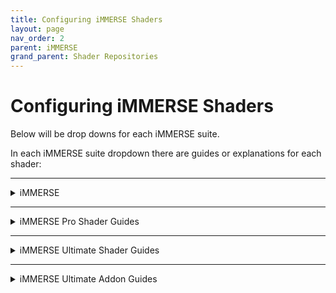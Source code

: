 ```yaml
---
title: Configuring iMMERSE Shaders
layout: page
nav_order: 2
parent: iMMERSE
grand_parent: Shader Repositories
---
```


# Configuring iMMERSE Shaders

Below will be drop downs for each iMMERSE suite.

In each iMMERSE suite dropdown there are guides or explanations for each shader:

---

<details markdown="block" class="details-tree">
<summary>iMMERSE</summary>

This section will guide you through setting up and configuring shaders within the iMMERSE shader suite!

---

<details markdown="block" class="details-tree">
<summary>iMMERSE Launchpad</summary>

iMMERSE Launchpad is a helper shader, in so, there won't be a whole lot of changes you can see on screen, or require configuring from the user.

However, there are a few arguments that the user might want to enable, or disable.

---

<details markdown="block" class="details-tree">
<summary>Smoothed Normals</summary>

"Smoothed Normals" configures the normals in a fasion that can provide a smoother normal map to shaders that require normals.

Simply, toggle on Smoothed Normals in Launchpad's avaliable arguments to enable it.

![Comparison](../images/configuring-immerse-shaders/launchpad_smoothed_normals.jpg){: style="max-width:85%" }

</details>

---

<details markdown="block" class="details-tree">
<summary>Textured Normals</summary>

Textured Normals allows you to bring more detail out into the normals, by estimating the surface relief through color information.

{: .note}
Textured Normals requires Smoothed Normals to be active beforehand.

---

## Arguments:

* Textured Normals Sample Radius:

    Value used to increase or decrease the sampling radius of added textured normals.

    You do not want this value to be too high, please use it with caution!

* Textured Normals Intensity

    Value used to increase or decrease the intensity of added textured normals.

    You do not want this value to be too high, please use it with caution!

* Textured Normals Quality

    Value ranging from 1 to 3 that allows the user to increase or decrease the quality of the textured normals on screen.

</details>

---

<details markdown="block" class="details-tree">
<summary>Optical Flow</summary>

Optical Flow is a process that estimates movement within the screen space. This allows shaders to more acurately account for the motion of your game camera and objects in motion.

Shaders, like iMMERSE Pro RTGI require Optical Flow in order to work properly.

---

## Arguments

* Optical Flow Filter Smoothness

    Allows the user to change the value of smoothness in the optical flow estimation.

    Too high and you will lose finer details.

    Too low, and you will enable the estimation to allow for artifacts.

---

## Preprocessors

* OPTICAL_FLOW_MATCHING_LAYERS

    Alows for three options from the user in order to increase or decrease the accuracy of the optical flow estimation:
    
     * 0: Luma (fastest)

     * 1: Luma + Depth (more accurate, slower, recommended)

     * 2: Circular Harmonics (most accurate, slowest)

* OPTICAL_FLOW_RESOLUTION
    
    Allows three options from the user in relation to increasing or decreasing the resolution of the optical flow estimation:

     * 0: Full Resolution (slowest)

     * 1: Half Resolution (faster, recommended)

     * 2: Quarter Resolution (fastest)

</details>

</details>

---

<details markdown="block" class="details-tree">
<summary>iMMERSE MXAO</summary>

iMMERSE MXAO is Marty's new iteration of MXAO, a robust ambient occlusion shader based off of GTAO and Irradiance Bitfields.

---

<details markdown="block" class="details-tree">
<summary>Configuring iMMERSE MXAO</summary>

By default, MXAO should look on-par with most ambient occlusion solutions out of the box, but some users might like to tweak it a bit more for their needs.

The steps below will guide you through each function, and provide you with good practices to follow.

---

## **Step 1:** Find a testing area

While iMMERSE MXAO can be used anywhere, it's best to find a **static area with complex geometry** so that you can better configure the settings that you have avalible to you.

Also make sure to find one area with **foliage or flat geometry** to prevent haloing or shadows around them.

---

## **Step 2:** Enable "Show Raw AO" and configure "AO Type" preprocessor

Start off by enabling "Show Raw AO", this will allow you to better see what each AO type does on screen without the noise of textures and colors.

If you are on an area without geometry, the screen will just be white. So make sure you set it up before you started trying to configure it.

---

By default, MXAO will use GTAO, however, there are three others from you to choose from:

![MXAO Modes Comparison](../images/configuring-immerse-shaders/mxao_comparison_numbered.png)

* **0**: Ground Truth Ambient Occlusion (high contrast, fast)

* **1**: Solid Angle (smoother, fastest)

* **2**: Visibility Bitmask (DX11+ only, highest quality, slower)

* **3**: Visibility Bitmask w/ Solid Angle (like 2, only smoother)

AO type 3 will often be the best looking, but will only work in DX11 and above, alongside it will also be the harshest to performance.

---

## **Step 3:** Configure "Sample Quality and Shading Rate" Arguments

![MXAO Quality Comparison](../images/configuring-immerse-shaders/mxao_quality_comparison.png)

"Sample Quality" configures how many times geometry will be taken to generate the ambient occlusion. While this raises the quality and how detailed and dark the geometry is, it will also be harsher on performance the higher it is.

Often, you will not have to go past very high, however, large radius setups might require a higher "Sample Quality" configuration.

"Shading Rate" allows the user to configure the size of the processed frame slices for the ambient occlusion. The larger, the better the quality will be, but also the bigger the performance hit.

---

## **Step 4:** Configure "Sample Radius" Argument

![MXAO Sample Radius Comparison](../images/configuring-immerse-shaders/mxao_sampleradius_comparison_numbered.png)

"Sample Radius" defines how far MXAO will reach out and spread it's shading. The lower this argue is set the closer the shading will be concentrated.

"Increase Radius with Distance" is a toggle that configures MXAO's radius so that it scales the shading based around how far away the object is from the screen. This is good for games with an extremely huge horizon, but might look wrong for buildings far-away or massively detailed objects.

Keep in mind that you should configure "Sample Radius" in MXAO so that it is not producing halos in its shading that "spread" in the environment. Below are examples of a correct configuration, and a wrong configuration.

![MXAO Bad Example](../images/configuring-immerse-shaders/mxao_excessive_sample_radius_example.png)

---

## **Step 5:** Configure "Ambient Occlusion Amount, Fade-Out Distance, and Filter Quality" arguments

![MXAO Amount Comparison](../images/configuring-immerse-shaders/mxao_amount_comparison.png)

"Ambient Occlusion Amount" allows you to configure how strong the shadows are. Larger and close together objects should be dark, but, you want to avoid excessive shading on leaves and tiny objects.

"Fade-Out Distance" defines how far the AO will be processed until it disappears completely. With 1.0 being the horizon, and 0.1 being the most-valid closer value to the screen. It is recommended to change the Radius according to how intense and "correct" the scene looks with that.

"Filter Quality" is an option to provide better filtering and blending to the scene by reducing MXAO's banding and noise. Higher values will look better, but they will also lower performance.

</details>

</details>

---

<details markdown="block" class="details-tree">
<summary>iMMERSE Sharpen</summary>

iMMERSE Sharpen is Marty's new iteration of DELC, a local contrast sharpener.

---

<details markdown="block" class="details-tree">
<summary>Configuring iMMERSE Sharpen</summary>

## **Step 1:** Finding a testing area:

While iMMERSE Sharpen can be used anywhere, it's best to find a **static area with complex texturing** so that you can better configure the settings that you have avalible to you.

---

## **Step 2:** Configuring Sharpen Intensity

iMMERSE Sharpen has a single slider. Sharpen Intensity. This means that it takes very little in order to properly sharpen the scene.

You want to manage this argument where there is a noticble increase in game details, but not overly sharpening what there is to offer.

Start at the value of `0.000` and work your way up until you're able to find details being presnted more in the scene you've chosen.

![Comparison](../images/configuring-immerse-shaders/sharpened_image.jpg)

</details>

</details>

---

<details markdown="block" class="details-tree">
<summary>iMMERSE Anti Aliasing</summary>

iMMERSE Anti-Aliasing is Marty's itteration of SMAA.

---

<details markdown="block" class="details-tree">
<summary>General Parameters</summary>

* `Edge Detection Type`: 

    * This parameter provides different options to the user for customizing the type of edge detection used. The best option for most scenarios is `Color edge detection (max)`.

* `Enable Predicated Thresholding`:

    * This feature allows iMMERSE Anti Aliasing to utilize the depth buffer to better calculate edges that often get missed by the edge detection methods. It is recommended to enable this feature.

* `SMAA_USE_EXTENDED_EDGE_DETECTION`

    * This preprocessor for iMMERSE Anti Aliasing extends the color detection range of SMAA, allowing for increased detection of edges. The usable values are 0 and 1.

</details>

---

<details markdown="block" class="details-tree">
<summary>With Depth</summary>

## **Step 1:** Select the option `View edges` for the parameter `Debug Output`:

* This will allow you to see all of the edges that iMMERSE Anti Aliasing is able to detect, and will allow us to better see the changes that the shader is able to make!

    ![Debug Output Preview](../images/configuring-immerse-shaders/smaa_debug_edges_preview.png)

---

## **Step 2:** Select the option `Color edge detection (max)` for `Edge Detection Type`:

* This option is the best soltuion for getting the most amount of edges within iMMERSE Anti Aliasing.
        
    * However, other options can be chosen if desired.

        ![Color Edge Detection(Max) Preview](../images/configuring-immerse-shaders/smaa_color_edge_detection_max_argument.png)

---

## **Step 3:** Check the option for `Enable Predicated Thresholding`:

* With this selected, you should notice a large decrease of edges that are being detected, this is normal, do not panic, as we will be configuring other parameters in order to get more of those edges back into view!

    ![Enable Predicated Thresholding Debug Output Preview](../images/configuring-immerse-shaders/smaa_debug_edges_depth_preview.png)

---

## **Step 4:** Reduce `Edge Detection Threshold` and `Depth Edge Detection Threshold` parameters to the lowest value that they can go:

* This will increase the amount of edges that you see, other parameters will be configured in order to detect more edges later on.

    ![Reducing Edge Detection Threshold and Depth Edge Detection Threshold Parameter Preview](../images/configuring-immerse-shaders/smaa_reduce_edt_and_dedt.png)

---

## **Step 5:** Reduce `Predication Threshold` as low as it can go:

* If you already have this set to default values, the parameter will likely not change much within your scene.

    * Keep in mind that this parameter will not do anything if you do not have depth access within your game!

    ![Reducing Predication Threshold Parameter Preview](../images/configuring-immerse-shaders/smaa_reduce_pt.png)

---

## **Step 6:** Increase `Predication Strength` just enough to the point where you notice no extra changes within the scene:

* This will increase the depth predication strength in order to grab more edges that are noticble in depth, but not by the edge detection method.

* Keep in mind that this parameter also will not do anything if you do not have depth access within your game!

    * Good `Predication Strength` value debug output:

        ![Good](../images/configuring-immerse-shaders/smaa_debug_edge_prediction_good_strength_preview.png)

    * Poor `Predication Strength` value debug output:

        ![Not Good](../images/configuring-immerse-shaders/smaa_debug_edge_prediction_bad_strength_preview.png)

---

## **Step 7:** Reduce `Predication Scale` as far as you can go without picking up noise from textures.

* Good `Predication Scale` value debug output:

    ![Good](../images/configuring-immerse-shaders/smaa_debug_edge_pred_scale_good.png)

* Poor `Predication Scale` value debug output:
  
    ![Not Good](../images/configuring-immerse-shaders/smaa_debug_edge_pred_scale_bad.png)

---

## **Step 8:** Increase or Decrease Settings Based on Desired Performance:

* If performance is permitting in your game and system, max out:

* `Max Search Steps`

* `Max Search Steps Diagonal`

* `Corner Rounding`

    * If performance is an issue, you can reduce these down to whatever value pleases your framerate choice.

---

From this point forward you should notice a decrease in shimmer and bright aliasing within your game. 

Please know that this will not take away all of your aliasing issues, but it can be enough to give you that extra smoothing to edges!

  * SMAA Enabled:

    ![Enabled](../images/configuring-immerse-shaders/smaa_enabled_preview.png)

  * SMAA Disabled:

    ![Disabled](../images/configuring-immerse-shaders/smaa_disabled_preview.png)


You can now disable `Debug Output` and continue to the game as usual!

</details>

---

<details markdown="block" class="details-tree">
<summary>Without Depth</summary>

## **Step 1:** Select the option `View edges` for the parameter `Debug Output`:

* This will allow you to see all of the edges that iMMERSE Anti Aliasing is able to detect, and will allow us to better see the changes that the shader is able to make!

    ![Debug Output Preview](../images/configuring-immerse-shaders/smaa_debug_edges_preview.png)

---

## **Step 2:** Select the option `Color edge detection (max)` for `Edge Detection Type`:

* This option is the best soltuion for getting the most amount of edges within iMMERSE Anti Aliasing.

    * However, other options can be chosen if desired.

        ![Color Edge Detection(Max) Preview](../images/configuring-immerse-shaders/smaa_color_edge_detection_max_argument.png)

---

## **Step 3:** Reduce `Edge Detection Threshold` as far as you can go without picking up too many edges within textures:

* Some are fine, but you do not want a whole lot:

    * Good `Predication Scale` value debug output:

        ![Good](../images/configuring-immerse-shaders/smaa_debug_edge_detect_thresh_good.png)

    * Poor `Predication Scale` value debug output:
        
        ![Not Good](../images/configuring-immerse-shaders/smaa_debug_edge_detect_thresh_bad.png)

---

## **Step 4:** Enable `SMAA_USE_EXTENDED_EDGE_DETECTION` if desired:

* In theory this should allow iMMERSE Anti Aliasisng to provide better results for edges - however, in practice, the change is not always visable off the bat.

    ![SMAA USE EXTENDED EDGE DETECTION Argument Preview](../images/configuring-immerse-shaders/smaa_use_edge_extended_preview.png)

---

## **Step 5:** Increase or Decrease Settings Based on Desired Performance:

* If performance is permitting in your game and system, max out:

    * `Max Search Steps`

    * `Max Search Steps Diagonal`

    * `Corner Rounding`

        * If performance is an issue, you can reduce these down to whatever value pleases your framerate choice.

---

From this point forward you should notice a decrease in shimmer and bright aliasing within your game. 

Please know that this method is not as good as the method with depth detection - however, it might be enough to satisfy your desire to elimite those shimmers!

  * SMAA Enabled:

  ![Enabled](../images/configuring-immerse-shaders/smaa_no_depth_enabled.png)

  * SMAA Disabled:

  ![Disabled](../images/configuring-immerse-shaders/smaa_no_depth_disabled.png)

---

You can now disable `Debug Output` and continue to the game as usual!

</details>

</details>

</details>

---

<details markdown="block" class="details-tree">
<summary>iMMERSE Pro Shader Guides</summary>

This section will guide you through setting up and configuring specific shaders within the iMMERSE Pro shader suite!

---

<details markdown="block" class="details-tree">
<summary>iMMERSE Pro RTGI</summary>

WIP

</details>

---

<details markdown="block" class="details-tree">
<summary>iMMERSE Pro Clarity</summary>

Clarity is a shader that allows you to enhance texture and image details by adjusting the image's local contrast.

This allows you to add a soft glow or sharp, gritty textures to your game without the standard issues of haloing or noise.

Below is our guide on how to utilize Clarity to your advantage, and what you should look out for in order to get the best image possible!

<details markdown="block" class="details-tree">
<summary>Without Depth</summary>

## **Step 1:** Enable the Shader

* Simply check the shader `iMMERSE Pro Clarity [MartysMods_CLARITY.fx]` in the `Home` tab of ReShade.

    ![Check Clarity Shader](../images/configuring-immerse-shaders/immerse_clarity_enable.png)

* This will activate Clarity and give you the arguments at the bottom to change.

    ![Show User Clarity Options with Defaults](../images/configuring-immerse-shaders/show_user_clarity_arguments.png)

---

## **Step 2:** Configure `Texture Intensity` for Increased Perception and Clarity: 

To configure `Texture Intensity` for increased perception and clarity in the scene, move the slider to the right.

This does not take much.<br>
You will notice that textures end up popping out more, and the contrast of the overall scene will increase.

However, do not go extremely overboard with this effect, as it can damage the game author's original envision for the game!

* Example of the base game:

    ![Clarity Texture Intensity Base Game Image](../images/configuring-immerse-shaders/clarity_base_game_image.png)

* Example of a properly configured `Texture Intensity`:

    ![Clarity Texture Intensity Properly Configured](../images/configuring-immerse-shaders/clarity_properly_configured.png)

* Example of a poorly configured `Texture Intensity`:

    ![Clarity Texture Intensity Poorly Configured](../images/configuring-immerse-shaders/clarity_poorly_configured.png)

Once you have configured this argument to your liking, you might notice that the scene is slightly darker than it should be - this is where `Local Contrast Intensity` will come into play!

---

## **Step 3:** Configure `Local Contrast Intensity` to Remove Some Contrast

In order to remove some contrast from the image, while still keeping the benefits that iMMERSE Pro Clarity has to offer, you can configure the `Local Contrast Intensity` argument!

This argument is touchy, so it only needs a little bit.

You are going to want to match the original game world's contrast with this, so that when you flick iMMERSE Pro Clarty on and off, you would see no difference in the white and black points!

Moving this slider to the right, will increase the local contrast intensity giving the image a brighter feeling, while moving it to the left and give you a darker feel.

* Example of the base game:

    ![Clarity Local Contrast Base Game Image](../images/configuring-immerse-shaders/clarity_base_game_image.png)

* Example of a properly configured `Local Contrast Intensity`:

    ![Clarity Local Contrast Properly Configured](../images/configuring-immerse-shaders/clarity_properly_configured.png)

* Example of a poorly configured `Local Contrast Intensity`:

    ![Clarity Local Contrast Poorly Configured](../images/configuring-immerse-shaders/clarity_local_contrast_poorly_configured.png)

If you get results that are close to the original game, with the added benefits of increased texture resolve/quality - you have set up Clarity without any depth separation properly!

</details>

</details>

---

<details markdown="block" class="details-tree">
<summary>iMMERSE Pro Depth of Field</summary>

WIP

</details>

---

<details markdown="block" class="details-tree">
<summary>iMMERSE Pro ReGrade</summary>

WIP

</details>

---

<details markdown="block" class="details-tree">
<summary>iMMERSE Pro Solaris</summary>

Solaris is IMMERSE's main implementation of a Bloom shader. Bloom shaders are meant to mimic light bleeding from very bright surfaces, similar to how a camera lens act when looking at very bright reflective objects.

It's differential is ease of usage, and quality x speed relation. It is a very fast shader with very high quality results.

To configure it, follow the below steps. In this guide, there is no "best" or "worst" option, its all up to personal preference.

---

## **Step 1:** Enable the Shader

Click on the IMMERSE Pro Solaris shader and enable it. Once you do, there will be some options, first, lets start by setting up the scene settings.

---

## **Step 2:** Configure overall Scene Look

The first two options, `Log Exposure Bias` and `Log HDR Whitepoint` are responsible for telling how much light the "camera" is absorbing and how bright the "White" is. The more exposure bias, the more bloom, and the higher the Whitepoint, the more intense the bright parts will glow.

The last 3 parameters are the more "artistic" side of the bloom, those are:

* `Bloom Intensity`: Changes the overall intensity of the bloom. Independent of what area is considered white or "dark".
* `Bloom Radius`: How large are the light glows / ranges.
* `Bloom Hazyness`: Changes how much of the colors the bloom washes-away. With 0 being no color changes, and 1 being a full bleached look.

---

## **Step 3:** Technical Parameters

Those parameters are more techincal and won't change much of the final look, they are made for more specific changes or user needs.

* `High Resolution Input`: Changes the resolution the Bloom should sample the scene. Useful if you need to grab more detailed objects which should glow.
* `Mask by Depth`: Made as a way to prevent HUD elements from glowing. Enabling this will make it so the depth controls what will emit bloom or not.
* `Depth Mask Strength`: The higher it is, the far away the bloom will apply, with 0 being the same as having depth masking disabled.

The last 2 post-process parameters will also depend on your usage.

* `ENABLE_SOLARIS_REGRADE_PARITY`: This will make it so Solaris will work together with ReGrade, using its exposure parameters and levels to define the bloom on the scene.
* `SOLARIS_PERF_MODE`: Enables a higher-performance mode for Solaris, changing how it works internally to tax less of the computer. Not generally necessary, but low-performance setups might benefit from having it on.

---

</details>

</details>

---

<details markdown="block" class="details-tree">
<summary>iMMERSE Ultimate Shader Guides</summary>

This section will guide you through setting up and configuring specific shaders within the iMMERSE Ultimate shader suite!

---

<details markdown="block" class="details-tree">
<summary>iMMERSE Ultimate Convolution Bloom</summary>

Convolution Bloom (or FFT Bloom) is a more-advanced and high-end bloom based on Fast-Fourier Transform with a different end-effect. The way it works allows for bloom to have different shapes and sizes, instead of being just huge glowing light sources. Those being "Spikes", which simulates blades from a camera, and "Inverse Square Glow", which is similar to traditional bloom methods, but with a much higher range.
More about those will be shown later down the guide, meanwhile, we'll focus on the shared options.

---

## **Step 1:** Enabling the shader
Click on the IMMERSE Ultimate ConvolutionBloom shader and enable it. Most of the parameters are the same as Solaris, with only one new option shared between the (later) pre-processor options.

* `Bloom Padding`: Due to the way FFT works, the bloom will usually go beyond the screen resolution and boundaries and "leak" to the top or bottom of the image, causing weird / innacurate results. This parameter creates a black border to mitigate this, but will also reduce how far the bloom goes.
* `Log Exposure Bias` and `Log HDR Whitepoint` are responsible for telling how much light the "camera" is absorbing and how bright the "White" is. The more exposure bias, the more bloom, and the higher the Whitepoint, the more intense the bright parts will glow.
* `Bloom Intensity`: Changes the overall intensity of the bloom. Independent of what area is considered white or "dark".
* `Bloom Radius`: How large are the light glows / ranges.
* `Bloom Hazyness`: Changes how much of the colors the bloom washes-away. With 0 being no color changes, and 1 being a full bleached look.
* `Enable Debug View`: Shows multiple debug outputs to help see how the shader is working, with the first option showing only the output of the bloom (how the bright areas look without taking the general image into consideration) and the second showing the Fourier texture of the bloom (more dev-oriented).

---

## **Step 2:** Pre-Processor options
Before talking about the other options, we must talk about the Pre-Processor ones since those interfere on what options you'll have at your disposure, the Pre-Processor settings are:

* `CONVOLUTION_BLOOM_QUALITY`: Changes the resolution of the Fourier kernel, higher values (from 0 to 2) will produce better results, but also require more resources.
* `CONVOLUTION_BLOOM_MASK_PRESET`: The default option is "Diffraction Spikes", which will create blades of light from glowing / bright sources, similar to the blades of a camera. The second one is "Inverse Square Glow", which will create a more traditional bloom (as in, light sources will spread lights to its surroundings).

---

## *Step 3:* Individual options
The options of the First method, `Diffraction Spikes`, are:

* `Diffraction Spike Amount`: How many "Spikes" the bloom has, basically working as how many blades the "camera" has.
* `Diffraction Spike Rotation`: The rotation of the blades, as in, if they are coming straight from vertical, or tilted. 
* `Diffraction Spike Radius`: How far the "spikes" of light go through the image. The higher the value, the further they'll reach.
* `Diffraction Spike Blurryness`: How blurry the spikes are. The lower the value, the more evident the spike shapes are.
* `Diffraction Spike Phase Amount`: How bright the spikes (blades) are, not the light sources. The higher, the brighter / more visible the spikes will appear.

The options for the Second method, `Inverse Square Glow`, are:

* `Glow Intensity`: How far the bloom goes and how intense it is, higher values means further and brighter.
* `Glare Amount`: How far the "dark" part of the bloom goes, the higher, the darker it is at the edges of the bloom sources.

---

</details>

</details>

---

<details markdown="block" class="details-tree">
<summary>iMMERSE Ultimate Addon Guides</summary>

This section will guide you through setting up and configuring specific shaders within the iMMERSE Ultimate Addon suite!

---

<details markdown="block" class="details-tree">
<summary>iMMERSE Ultimate ReGrade +</summary>

WIP

</details>

</details>